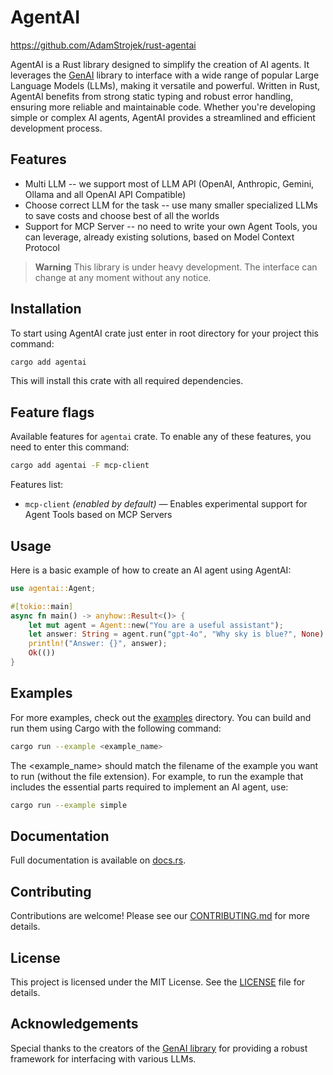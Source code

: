 # AgentAI

<https://github.com/AdamStrojek/rust-agentai>

AgentAI is a Rust library designed to simplify the creation of AI agents. It leverages
the [GenAI](https://crates.io/crates/genai) library to interface with a wide range of popular
Large Language Models (LLMs), making it versatile and powerful. Written in Rust, AgentAI
benefits from strong static typing and robust error handling, ensuring more reliable
and maintainable code. Whether you're developing simple or complex AI agents, AgentAI provides
a streamlined and efficient development process.

## Features

- Multi LLM -- we support most of LLM API (OpenAI, Anthropic, Gemini, Ollama and all OpenAI API Compatible)
- Choose correct LLM for the task -- use many smaller specialized LLMs to save costs and choose best of all the worlds
- Support for MCP Server -- no need to write your own Agent Tools, you can leverage, already existing
  solutions, based on Model Context Protocol

> **Warning**
> This library is under heavy development. The interface can change at any moment without any notice.

## Installation

To start using AgentAI crate just enter in root directory for your project this command:

```bash
cargo add agentai
```

This will install this crate with all required dependencies.

## Feature flags

Available features for `agentai` crate. To enable any of these features, you need to enter this command:

```bash
cargo add agentai -F mcp-client
```

Features list:

- `mcp-client` _(enabled by default)_ — Enables experimental support for Agent Tools based on MCP Servers

## Usage

Here is a basic example of how to create an AI agent using AgentAI:

```rust
use agentai::Agent;

#[tokio::main]
async fn main() -> anyhow::Result<()> {
    let mut agent = Agent::new("You are a useful assistant");
    let answer: String = agent.run("gpt-4o", "Why sky is blue?", None).await?;
    println!("Answer: {}", answer);
    Ok(())
}
```

## Examples

For more examples, check out the [examples](https://docs.rs/agentai/latest/agentai/examples/) directory. You can build and run them using Cargo with the following command:

```bash
cargo run --example <example_name>
```

The <example_name> should match the filename of the example you want to run (without the file extension).
For example, to run the example that includes the essential parts required to implement an AI agent, use:

```bash
cargo run --example simple
```

<!-- cargo-rdme end -->

## Documentation

Full documentation is available on [docs.rs](https://docs.rs/agentai).

## Contributing

Contributions are welcome! Please see our [CONTRIBUTING.md](CONTRIBUTING.md) for more details.

## License

This project is licensed under the MIT License. See the [LICENSE](LICENSE) file for details.

## Acknowledgements

Special thanks to the creators of the [GenAI library](https://crates.io/crates/genai) for providing a robust framework for interfacing with various LLMs.

